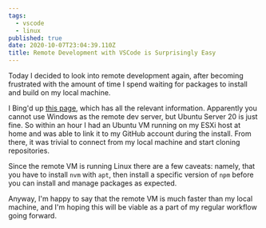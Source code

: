 ```yaml
---
tags:
  - vscode
  - linux
published: true
date: 2020-10-07T23:04:39.110Z
title: Remote Development with VSCode is Surprisingly Easy
---
```

Today I decided to look into remote development again, after becoming frustrated with the amount of time I spend waiting for packages to install and build on my local machine.

I Bing'd up [this page](https://code.visualstudio.com/docs/remote/remote-overview), which has all the relevant information. Apparently you cannot use Windows as the remote dev server, but Ubuntu Server 20 is just fine. So within an hour I had an Ubuntu VM running on my ESXi host at home and was able to link it to my GitHub account during the install. From there, it was trivial to connect from my local machine and start cloning repositories. 

Since the remote VM is running Linux there are a few caveats: namely, that you have to install `nvm` with `apt`, then install a specific version of `npm` before you can install and manage packages as expected. 

Anyway, I'm happy to say that the remote VM is much faster than my local machine, and I'm hoping this will be viable as a part of my regular workflow going forward.